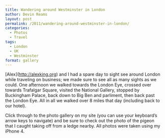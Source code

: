```yaml
---
title: Wandering around Westminster in London
author: Devin Reams
layout: post
permalink: /2011/wandering-around-westminster-in-london/
categories:
  - Photos
  - Travel
tags:
  - London
  - UK
  - Westminster
format: gallery
---
```

\[Alex\](http://alexking.org) and I had a spare day to sight see around London while traveling on business; we made sure to see all as many sights as we could. One afternoon we walked towards the London Eye, crossed over towards Trafalgar Square, visited the National Gallery, stopped by Buckingham Palace, back down to Big Ben and parliment, then back past the London Eye. All in all we walked over 8 miles that day (including back to our hotel).

Click through to the photo gallery on my site (you can use your keyboard&#8217;s arrow keys to navigate) and be sure to check out the photo of the pigeon that I caught taking off from a ledge nearby. All photos were taken using my iPhone 4.